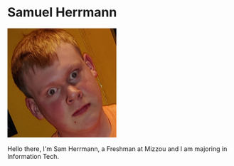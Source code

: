 # Samuel Herrmann
![](JPEG_20200118_175808.png)

Hello there, I'm Sam Herrmann, a Freshman at Mizzou and I am majoring in Information Tech.
